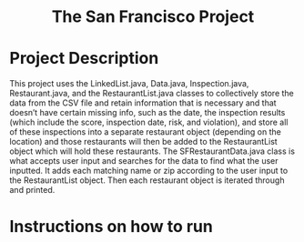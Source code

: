 <h1 align="center">The San Francisco Project</h1>

# Project Description 
This project uses the LinkedList.java, Data.java, Inspection.java, Restaurant.java, and the RestaurantList.java classes to collectively
store the data from the CSV file and retain information that is necessary and that doesn’t have certain missing info, 
such as the date, the inspection results (which include the score, inspection date, risk, and violation), 
and store all of these inspections into a separate restaurant object (depending on the location) and those 
restaurants will then be added to the RestaurantList object which will hold these restaurants. 
The SFRestaurantData.java class is what accepts user input and searches for the data to find what the user inputted. 
It adds each matching name or zip according to the user input to the RestaurantList object. Then each restaurant object is iterated through and printed.

# Instructions on how to run
